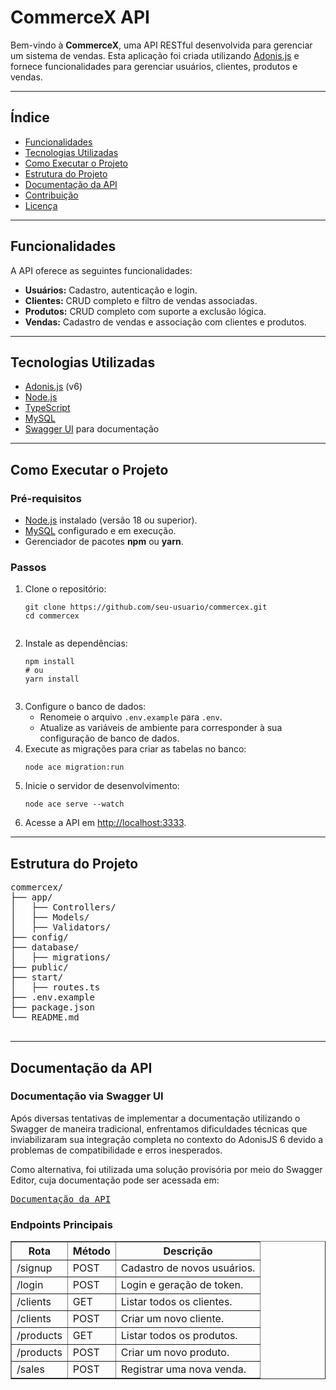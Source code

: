 <!DOCTYPE html>
<html lang="pt-br">
<head>
  <meta charset="UTF-8">
  <meta name="viewport" content="width=device-width, initial-scale=1.0">
  <title>CommerceX API</title>
</head>
<body>
  <h1>CommerceX API</h1>
  <p>
    Bem-vindo à <strong>CommerceX</strong>, uma API RESTful desenvolvida para gerenciar um sistema de vendas.
    Esta aplicação foi criada utilizando <a href="https://adonisjs.com/">Adonis.js</a> e fornece funcionalidades
    para gerenciar usuários, clientes, produtos e vendas.
  </p>

  <hr>

  <h2>Índice</h2>
  <ul>
    <li><a href="#funcionalidades">Funcionalidades</a></li>
    <li><a href="#tecnologias">Tecnologias Utilizadas</a></li>
    <li><a href="#execucao">Como Executar o Projeto</a></li>
    <li><a href="#estrutura">Estrutura do Projeto</a></li>
    <li><a href="#documentacao">Documentação da API</a></li>
    <li><a href="#contribuicao">Contribuição</a></li>
    <li><a href="#licenca">Licença</a></li>
  </ul>

  <hr>

  <h2 id="funcionalidades">Funcionalidades</h2>
  <p>A API oferece as seguintes funcionalidades:</p>
  <ul>
    <li><strong>Usuários:</strong> Cadastro, autenticação e login.</li>
    <li><strong>Clientes:</strong> CRUD completo e filtro de vendas associadas.</li>
    <li><strong>Produtos:</strong> CRUD completo com suporte a exclusão lógica.</li>
    <li><strong>Vendas:</strong> Cadastro de vendas e associação com clientes e produtos.</li>
  </ul>

  <hr>

  <h2 id="tecnologias">Tecnologias Utilizadas</h2>
  <ul>
    <li><a href="https://adonisjs.com/">Adonis.js</a> (v6)</li>
    <li><a href="https://nodejs.org/">Node.js</a></li>
    <li><a href="https://www.typescriptlang.org/">TypeScript</a></li>
    <li><a href="https://www.mysql.com/">MySQL</a></li>
    <li><a href="https://swagger.io/tools/swagger-ui/">Swagger UI</a> para documentação</li>
  </ul>

  <hr>

  <h2 id="execucao">Como Executar o Projeto</h2>
  <h3>Pré-requisitos</h3>
  <ul>
    <li><a href="https://nodejs.org/">Node.js</a> instalado (versão 18 ou superior).</li>
    <li><a href="https://www.mysql.com/">MySQL</a> configurado e em execução.</li>
    <li>Gerenciador de pacotes <strong>npm</strong> ou <strong>yarn</strong>.</li>
  </ul>
  <h3>Passos</h3>
  <ol>
    <li>Clone o repositório:
      <pre><code>git clone https://github.com/seu-usuario/commercex.git
cd commercex
      </code></pre>
    </li>
    <li>Instale as dependências:
      <pre><code>npm install
# ou
yarn install
      </code></pre>
    </li>
    <li>Configure o banco de dados:
      <ul>
        <li>Renomeie o arquivo <code>.env.example</code> para <code>.env</code>.</li>
        <li>Atualize as variáveis de ambiente para corresponder à sua configuração de banco de dados.</li>
      </ul>
    </li>
    <li>Execute as migrações para criar as tabelas no banco:
      <pre><code>node ace migration:run</code></pre>
    </li>
    <li>Inicie o servidor de desenvolvimento:
      <pre><code>node ace serve --watch</code></pre>
    </li>
    <li>Acesse a API em <a href="http://localhost:3333">http://localhost:3333</a>.</li>
  </ol>

  <hr>

  <h2 id="estrutura">Estrutura do Projeto</h2>
  <pre>
commercex/
├── app/
│   ├── Controllers/
│   ├── Models/
│   ├── Validators/
├── config/
├── database/
│   ├── migrations/
├── public/
├── start/
│   ├── routes.ts
├── .env.example
├── package.json
└── README.md
  </pre>

  <hr>

  <h2 id="documentacao">Documentação da API</h2>
  <h3>Documentação via Swagger UI</h3>
  <p>Após diversas tentativas de implementar a documentação utilizando o Swagger de maneira tradicional, enfrentamos dificuldades técnicas que inviabilizaram sua integração completa no contexto do AdonisJS 6 devido a problemas de compatibilidade 
 e erros inesperados.</p> 

  <p>Como alternativa, foi utilizada uma solução provisória por meio do Swagger Editor, cuja documentação pode ser acessada em:</p>
  
  <pre><a href="https://app.swaggerhub.com/apis-docs/AiezerSantos/Commercex_docs/1.0.0">Documentação da API</a></pre>
  
  <h3>Endpoints Principais</h3>
  <table border="1">
    <thead>
      <tr>
        <th>Rota</th>
        <th>Método</th>
        <th>Descrição</th>
      </tr>
    </thead>
    <tbody>
      <tr>
        <td>/signup</td>
        <td>POST</td>
        <td>Cadastro de novos usuários.</td>
      </tr>
      <tr>
        <td>/login</td>
        <td>POST</td>
        <td>Login e geração de token.</td>
      </tr>
      <tr>
        <td>/clients</td>
        <td>GET</td>
        <td>Listar todos os clientes.</td>
      </tr>
      <tr>
        <td>/clients</td>
        <td>POST</td>
        <td>Criar um novo cliente.</td>
      </tr>
      <tr>
        <td>/products</td>
        <td>GET</td>
        <td>Listar todos os produtos.</td>
      </tr>
      <tr>
        <td>/products</td>
        <td>POST</td>
        <td>Criar um novo produto.</td>
      </tr>
      <tr>
        <td>/sales</td>
        <td>POST</td>
        <td>Registrar uma nova venda.</td>
      </tr>
    </tbody>
  </table>
  
</body>
</html>
